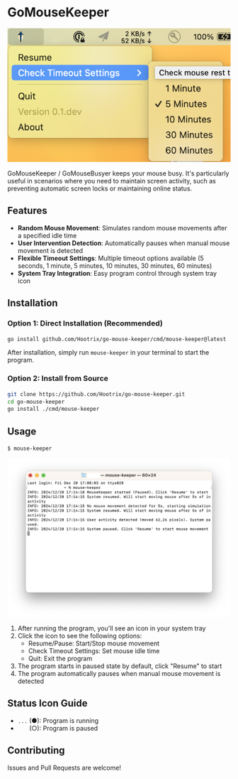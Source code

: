 # GoMouseKeeper

![screenshot](screenshot.png)

GoMouseKeeper / GoMouseBusyer keeps your mouse busy. It's particularly useful in scenarios where you need to maintain screen activity, such as preventing automatic screen locks or maintaining online status.

## Features

- **Random Mouse Movement**: Simulates random mouse movements after a specified idle time
- **User Intervention Detection**: Automatically pauses when manual mouse movement is detected
- **Flexible Timeout Settings**: Multiple timeout options available (5 seconds, 1 minute, 5 minutes, 10 minutes, 30 minutes, 60 minutes)
- **System Tray Integration**: Easy program control through system tray icon

## Installation

### Option 1: Direct Installation (Recommended)

```bash
go install github.com/Hootrix/go-mouse-keeper/cmd/mouse-keeper@latest
```

After installation, simply run `mouse-keeper` in your terminal to start the program.

### Option 2: Install from Source

```bash
git clone https://github.com/Hootrix/go-mouse-keeper.git
cd go-mouse-keeper
go install ./cmd/mouse-keeper
```

## Usage

```bash
$ mouse-keeper
```

![cmd-screenshot](cmd-screenshot.png)


1. After running the program, you'll see an icon in your system tray
2. Click the icon to see the following options:
   - Resume/Pause: Start/Stop mouse movement
   - Check Timeout Settings: Set mouse idle time
   - Quit: Exit the program
3. The program starts in paused state by default, click "Resume" to start
4. The program automatically pauses when manual mouse movement is detected

## Status Icon Guide

- `...` (●): Program is running
- `   ` (○): Program is paused

## Contributing

Issues and Pull Requests are welcome!
